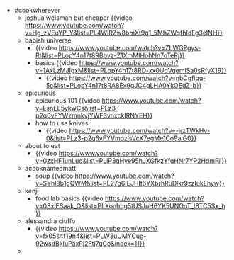 - #cookwherever
	- joshua weisman but cheaper {{video https://www.youtube.com/watch?v=Hg_zVEuYP_Y&list=PL4WiRZw8bmXt9q1_5MhZWqfhIdFg3eINH}}
	- babish universe
		- {{video https://www.youtube.com/watch?v=ZLWGRgys-RI&list=PLopY4n17t8RBbvz-Z1XmMIHohNn7oTeRj}}
		- basics {{video https://www.youtube.com/watch?v=1AxLzMJIgxM&list=PLopY4n17t8RD-xx0UdVqemiSa0sRfyX19}}
			- {{video https://www.youtube.com/watch?v=nbCgfiqq-5c&list=PLopY4n17t8RA8Ex9gJC4gLHA0YkOEdZ-b}}
	- epicurious
		- epicurious 101 {{video https://www.youtube.com/watch?v=LsnEE5ykwCs&list=PLz3-p2q6vFYWzmnkvjYWF3vnxckIRNYEH}}
		- how to use knives
			- {{video https://www.youtube.com/watch?v=-jrzTWkHv-0&list=PLz3-p2q6vFYVmozlsVcX7egMe1Co9aiG0}}
	- about to eat
		- {{video https://www.youtube.com/watch?v=0zxHF1unLuo&list=PLiP3qHye95hJXGfkzYfqHNr7YP2HdmFji}}
	- acooknamedmatt
		- soup {{video https://www.youtube.com/watch?v=SYhl8b1gQWM&list=PL27g6IEJHIt6YXbrhRuDlkr9zzIukEhyw}}
	- kenji
		- food lab basics {{video https://www.youtube.com/watch?v=0SxlESaak_Q&list=PLXonhhg5tUSJuH6YK5UNOoT_I8TC5Sx_h}}
	- alessandra ciuffo
		- {{video https://www.youtube.com/watch?v=fx05s4f19n4&list=PLW3uUMYCug-92wsdBkIuPaxRj2Ftj7qCo&index=11}}
	-